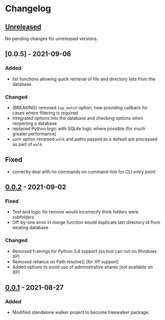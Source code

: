 # Changelog

## [Unreleased]

No pending changes for unreleased versions.

## [0.0.5] - 2021-09-06

### Added
  - list functions allowing quick retrieval of file and directory lists from the database

### Changed
  - (BREAKING) removed `top_match` option, now providing callback for cases where filtering is required
  - integrated options into the database and checking options when reopening a database
  - replaced Python logic with SQLite logic where possible (for much greater performance)
  - `path` option renamed `walk` and paths passed as a default are processed as part of `walk` 

## Fixed
  - correctly deal with no commands on command-line for CLI entry point

## [0.0.2] - 2021-09-02

### Fixed
  - Test and logic for remove would incorrectly think folders were subfolders
  - Off-by-one error in merge function would duplicate last directory id from existing database

### Changed
  - Removed f-strings for Python 3.4 support (so tool can run on Windows XP)
  - Removed reliance on Path.resolve() (for XP support)
  - Added options to avoid use of administrative shares (not available on XP)

## [0.0.1] - 2021-08-27

### Added
  - Modified standalone walker project to become treewalker package.

[Unreleased]: /../../../
[0.0.4]: /../../../tags/0.0.4
[0.0.2]: /../../../tags/0.0.2
[0.0.1]: /../../../tags/0.0.1
